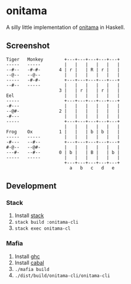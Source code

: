 onitama
=======

A silly little implementation of
[onitama](https://boardgamegeek.com/boardgame/160477/onitama) in Haskell.

## Screenshot

```
Tiger   Monkey        +---+---+---+---+---+
-----   -----         |   |   |   |   |   |
--#--   -#-#-       4 | r |   | R | r |   |
--@--   --@--         |   |   |   |   |   |
-----   -#-#-         +---+---+---+---+---+
--#--   -----         |   |   |   |   |   |
                    3 |   | r |   | r |   |
Eel                   |   |   |   |   |   |
-----                 +---+---+---+---+---+
-#---                 |   |   |   |   |   |
--@#-               2 |   |   |   |   |   |
-#---                 |   |   |   |   |   |
-----                 +---+---+---+---+---+
                      |   |   |   |   |   |
Frog    Ox          1 |   |   | b | b |   |
-----   -----         |   |   |   |   |   |
-#---   --#--         +---+---+---+---+---+
#-@--   --@#-         |   |   |   |   |   |
---#-   --#--       0 | b |   | B |   | b |
-----   -----         |   |   |   |   |   |
                      +---+---+---+---+---+
                        a   b   c   d   e
```

## Development

### Stack

1. Install [stack](https://www.haskellstack.org/)
2. `stack build :onitama-cli`
3. `stack exec onitama-cl`

### Mafia

1. Install [ghc](https://github.com/ambiata/mafia/blob/master/doc/ghc.md)
2. Install [cabal](https://github.com/ambiata/mafia/blob/master/doc/cabal.md)
3. `./mafia build`
4. `./dist/build/onitama-cli/onitama-cli`
